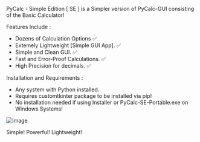 PyCalc - Simple Edition [ SE ] is a Simpler version of PyCalc-GUI consisting of the Basic Calculator!
 
Features Include :

- Dozens of Calculation Options ✅
- Extemely Lightweight [Simple GUI App]. ✅
- Simple and Clean GUI. ✅
- Fast and Error-Proof Calculations. ✅
- High Precision for decimals. ✅

Installation and Requirements :

- Any system with Python installed.
- Requires customtkinter package to be installed via pip!
- No installation needed if using Installer or PyCalc-SE-Portable.exe on Windows Systems!

![image](https://github.com/user-attachments/assets/50db6763-498f-4650-9aee-1e64374fd157)

Simple! Powerful! Lightweight!
